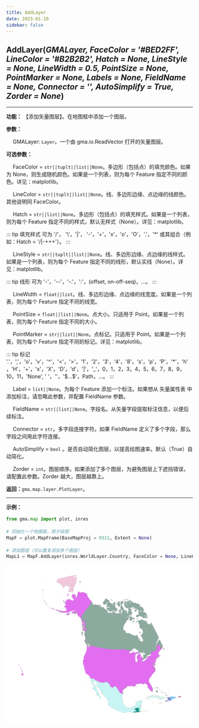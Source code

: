 ```yaml
---
title: AddLayer
date: 2023-01-10
sidebar: false
---
```


## **AddLayer**(*GMALayer, FaceColor = '#BED2FF', LineColor = '#B2B2B2', Hatch = None, LineStyle = None, LineWidth = 0.5, PointSize = None, PointMarker = None, Labels = None, FieldName = None, Connector = '', AutoSimplify = True, Zorder = None*)

---

**功能：** 【添加矢量图层】。在地图框中添加一个图层。

**参数：**

&emsp; GMALayer: `Layer`。一个由 gma.io.ReadVector 打开的矢量图层。

**可选参数：**

&emsp; FaceColor = `str||tuplt||list||None`。多边形（包括点）的填充颜色。如果为 None，则生成随机颜色。如果是一个列表，则为每个 Feature 指定不同的颜色。详见：matplotlib。

&emsp; LineColor = `str||tuplt||list||None`。线、多边形边缘、点边缘的线颜色。其他说明同 FaceColor。

&emsp; Hatch = `str||list||None`。多边形（包括点）的填充样式。如果是一个列表，则为每个 Feature 指定不同的样式，默认无样式（None）。详见：matplotlib。

::: tip 填充样式
可为 '/'， '\\'，'|'， '-'，'+'，'x'，'o'，'O'，'.'，'*' 或其组合（例如：Hatch = '/|-+++'）。
:::

&emsp; LineStyle = `str||tuplt||list||None`。线、多边形边缘、点边缘的线样式。如果是一个列表，则为每个 Feature 指定不同的线形，默认实线（None）。详见：matplotlib。

::: tip 线形
可为 '-'，'--'，'-.'，':'，(offset, on-off-seq)，...。
:::

&emsp; LineWidth = `float||list`。线、多边形边缘、点边缘的线宽度。如果是一个列表，则为每个 Feature 指定不同的线宽。

&emsp; PointSize = `float||list||None`。点大小。只适用于 Point。如果是一个列表，则为每个 Feature 指定不同的大小。

&emsp; PointMarker = `str||list||None`。点标记。只适用于 Point。如果是一个列表，则为每个 Feature 指定不同的标记。详见：matplotlib。

::: tip 标记
'.'，','，'o'，'v'，'^'，'<'，'>'，'1'，'2'，'3'，'4'，'8'，'s'，'p'，'P'，'*'，'h'，'H'，'+'，'x'，'X'，'D'，'d'，'|'，'_'，0，1，2，3，4，5，6，7，8，9，10，11，'None',  ' '，''，'\$...\$'，Path，...。
:::

&emsp; Label = `list||None`。为每个 Feature 添加一个标注。如果想从 矢量属性表 中添加标注，请忽略此参数，并配置 FieldName 参数。

&emsp; FieldName = `str||list||None`。字段名。从矢量字段提取标注信息，以便后续标注。

&emsp; Connector = `str`。多字段连接字符。如果 FieldName 定义了多个字段，那么字段之间用此字符连接。

&emsp; AutoSimplify = `bool`<Badge text="2.0.2 +"/> 。是否自动简化图层，以提高绘图速率。默认（True）自动简化。

&emsp; Zorder = `int`。图层顺序。如果添加了多个图层，为避免图层上下遮挡错误，请配置此参数。Zorder 越大，图层越靠上。

**返回：**`gma.map.layer.PlotLayer`。

---

**示例：**
```python
from gma.map import plot, inres

# 初始化一个地图框，用于绘图
MapF = plot.MapFrame(BaseMapProj = 9311, Extent = None)

# 添加图层（可以重复添加多个图层）
MapL1 = MapF.AddLayer(inres.WorldLayer.Country, FaceColor = None, LineColor = 'gray', LineWidth = 0.1)
```
![](/map/AddLayer.png)

